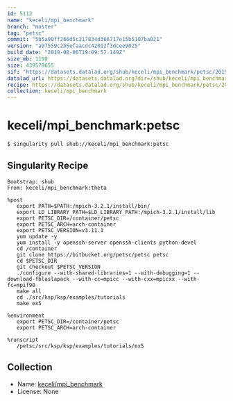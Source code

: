 ```yaml
---
id: 5112
name: "keceli/mpi_benchmark"
branch: "master"
tag: "petsc"
commit: "5b5a90ff266d5c217834d366717e15b5107ba021"
version: "a97559c2b5efaacdc42012f3dcee9025"
build_date: "2019-08-06T19:09:57.149Z"
size_mb: 1198
size: 439578655
sif: "https://datasets.datalad.org/shub/keceli/mpi_benchmark/petsc/2019-08-06-5b5a90ff-a97559c2/a97559c2b5efaacdc42012f3dcee9025.simg"
datalad_url: https://datasets.datalad.org?dir=/shub/keceli/mpi_benchmark/petsc/2019-08-06-5b5a90ff-a97559c2/
recipe: https://datasets.datalad.org/shub/keceli/mpi_benchmark/petsc/2019-08-06-5b5a90ff-a97559c2/Singularity
collection: keceli/mpi_benchmark
---
```


# keceli/mpi_benchmark:petsc

```bash
$ singularity pull shub://keceli/mpi_benchmark:petsc
```

## Singularity Recipe

```singularity
Bootstrap: shub
From: keceli/mpi_benchmark:theta

%post
   export PATH=$PATH:/mpich-3.2.1/install/bin/
   export LD_LIBRARY_PATH=$LD_LIBRARY_PATH:/mpich-3.2.1/install/lib
   export PETSC_DIR=/container/petsc
   export PETSC_ARCH=arch-container
   export PETSC_VERSION=v3.11.1
   yum update -y
   yum install -y openssh-server openssh-clients python-devel 
   cd /container
   git clone https://bitbucket.org/petsc/petsc petsc
   cd $PETSC_DIR
   git checkout $PETSC_VERSION
   ./configure --with-shared-libraries=1 --with-debugging=1 --download-fblaslapack --with-cc=mpicc --with-cxx=mpicxx --with-fc=mpif90
   make all
   cd ./src/ksp/ksp/examples/tutorials
   make ex5
   
%environment
   export PETSC_DIR=/container/petsc
   export PETSC_ARCH=arch-container
     
%runscript
   /petsc/src/ksp/ksp/examples/tutorials/ex5
```

## Collection

 - Name: [keceli/mpi_benchmark](https://github.com/keceli/mpi_benchmark)
 - License: None


